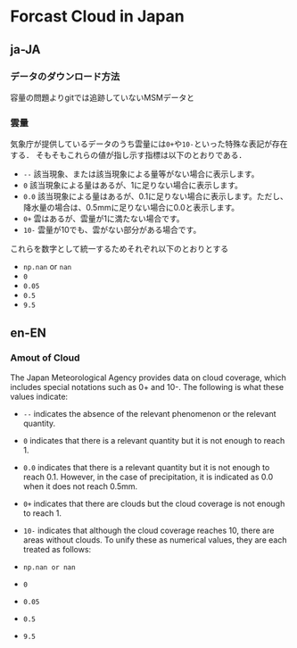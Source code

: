 # Forcast Cloud in Japan
## ja-JA

### データのダウンロード方法
容量の問題よりgitでは追跡していないMSMデータと
### 雲量
気象庁が提供しているデータのうち雲量には`0+`や`10-`といった特殊な表記が存在する．
そもそもこれらの値が指し示す指標は以下のとおりである．
- `--`	該当現象、または該当現象による量等がない場合に表示します。
- `0`   該当現象による量はあるが、1に足りない場合に表示します。
- `0.0`	該当現象による量はあるが、0.1に足りない場合に表示します。ただし、降水量の場合は、0.5mmに足りない場合に0.0と表示します。
- `0+`	雲はあるが、雲量が1に満たない場合です。
- `10-`	雲量が10でも、雲がない部分がある場合です。

これらを数字として統一するためそれぞれ以下のとおりとする
- `np.nan` or `nan`
- `0`
- `0.05`
- `0.5`
- `9.5`

## en-EN

### Amout of Cloud
The Japan Meteorological Agency provides data on cloud coverage, which includes special notations such as 0+ and 10-. The following is what these values indicate:

- `--` indicates the absence of the relevant phenomenon or the relevant quantity.
- `0` indicates that there is a relevant quantity but it is not enough to reach 1.
- `0.0` indicates that there is a relevant quantity but it is not enough to reach 0.1. However, in the case of precipitation, it is indicated as 0.0 when it does not reach 0.5mm.
- `0+` indicates that there are clouds but the cloud coverage is not enough to reach 1.
- `10-` indicates that although the cloud coverage reaches 10, there are areas without clouds.
To unify these as numerical values, they are each treated as follows:

- `np.nan or nan`
- `0`
- `0.05`
- `0.5`
- `9.5`